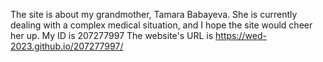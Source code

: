 The site is about my grandmother, Tamara Babayeva.
She is currently dealing with a complex medical situation, and I hope the site would cheer her up.
My ID is 207277997
The website's URL is https://wed-2023.github.io/207277997/ 
